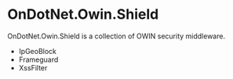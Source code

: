 # OnDotNet.Owin.Shield
OnDotNet.Owin.Shield is a collection of OWIN security middleware.

* IpGeoBlock
* Frameguard
* XssFilter
